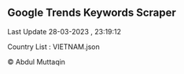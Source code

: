 

## Google Trends Keywords Scraper 
 
Last Update 28-03-2023 , 23:19:12

Country List :
VIETNAM.json



© Abdul Muttaqin 
